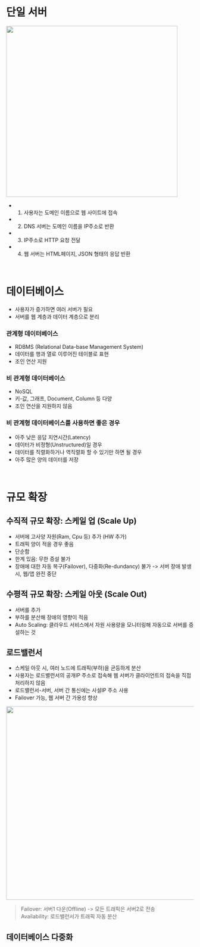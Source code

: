 # 단일 서버

<img src="https://user-images.githubusercontent.com/38900338/159508837-ae620b41-7fb3-443f-8c7a-df81298acef5.JPG" width="460" />

* 1. 사용자는 도메인 이름으로 웹 사이트에 접속
* 2. DNS 서버는 도메인 이름을 IP주소로 반환
* 3. IP주소로 HTTP 요청 전달
* 4. 웹 서버는 HTML페이지, JSON 형태의 응답 반환

<br>

# 데이터베이스

* 사용자가 증가하면 여러 서버가 필요
* 서버를 웹 계층과 데이터 계층으로 분리

### 관계형 데이터베이스
* RDBMS (Relational Data-base Management System)
* 데이터를 행과 열로 이루어진 테이블로 표현
* 조인 연산 지원

### 비 관계형 데이터베이스
* NoSQL
* 키-값, 그래프, Document, Column 등 다양
* 조인 연산을 지원하지 않음

### 비 관계형 데이터베이스를 사용하면 좋은 경우
* 아주 낮은 응답 지연시간(Latency)
* 데이터가 비정형(Unstructured)일 경우
* 데이터를 직렬화하거나 역직렬화 할 수 있기만 하면 될 경우
* 아주 많은 양의 데이터를 저장

<br>

# 규모 확장

## 수직적 규모 확장: 스케일 업 (Scale Up)
* 서버에 고사양 자원(Ram, Cpu 등) 추가 (HW 추가)
* 트래픽 양이 적을 경우 좋음
* 단순함
* 한계 있음: 무한 증설 불가 
* 장애에 대한 자동 복구(Failover), 다중화(Re-dundancy) 불가 -> 서버 장애 발생 시, 웹/앱 완전 중단

## 수평적 규모 확장: 스케일 아웃 (Scale Out)
* 서버를 추가
* 부하를 분산해 장애의 영향이 적음
* Auto Scaling: 클라우드 서비스에서 자원 사용량을 모니터링해 자동으로 서버를 증설하는 것

## 로드밸런서
* 스케일 아웃 시, 여러 노드에 트래픽(부하)을 균등하게 분산
* 사용자는 로드밸런서의 공개IP 주소로 접속해 웹 서버가 클라이언트의 접속을 직접 처리하지 않음
* 로드밸런서-서버, 서버 간 통신에는 사설IP 주소 사용
* Failover 가능, 웹 서버 간 가용성 향상

<img src="https://user-images.githubusercontent.com/38900338/159509719-e954a56c-df6b-4ace-a3e1-531badd992dc.JPG" width="520" />

> Failover: 서버1 다운(Offline) -> 모든 트래픽은 서버2로 전송 <br>
> Availability: 로드밸런서가 트래픽 자동 분산

## 데이터베이스 다중화